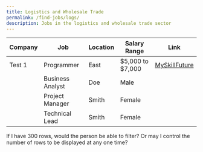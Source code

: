```yaml
---
title: Logistics and Wholesale Trade
permalink: /find-jobs/logs/
description: Jobs in the logistics and wholesale trade sector
---
```


| Company | Job | Location |Salary Range | Link |
| -------- | -------- | -------- | -------- | -------- |
| Test 1  | Programmer     | East  | $5,000 to $7,000 | [MySkillFuture](https://www.example.com)| 
|  | Business Analyst     | Doe      | Male     |
|  | Project Manager     | Smith    | Female   |
|  | Technical Lead     | Smith    | Female   |



If I have 300 rows, would the person be able to filter? Or may I control the number of rows to be displayed at any one time?